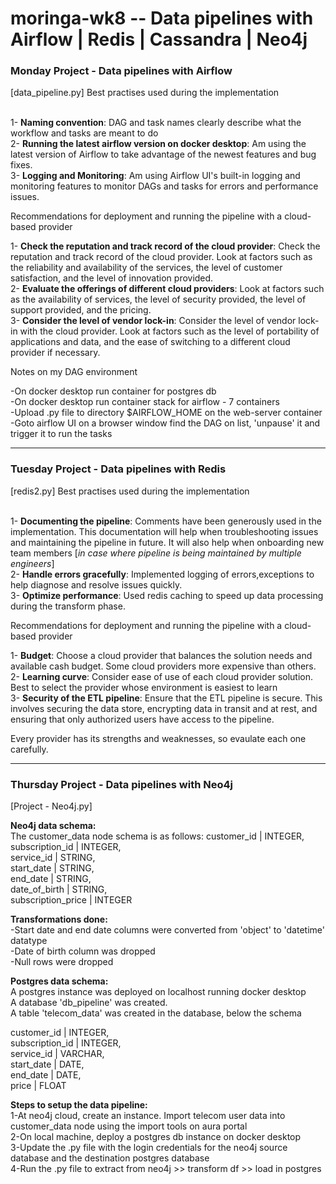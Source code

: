# moringa-wk8 -- Data pipelines with Airflow | Redis | Cassandra | Neo4j


<h3>Monday Project - Data pipelines with Airflow</h3> [data_pipeline.py]
Best practises used during the implementation

<br>1- <b>Naming convention</b>:
DAG and task names clearly describe what the workflow and tasks are meant to do
<br>2- <b>Running the latest airflow version on docker desktop</b>:
Am using the latest version of Airflow to take advantage of the newest features and bug fixes.
<br>3- <b>Logging and Monitoring</b>: 
Am using Airflow UI's built-in logging and monitoring features to monitor DAGs and tasks for errors and performance issues. 

Recommendations for deployment and running the pipeline with a cloud-based provider

1- <b>Check the reputation and track record of the cloud provider</b>: Check the reputation and track record of the cloud provider. Look at factors such as the reliability and availability of the services, the level of customer satisfaction, and the level of innovation provided.
<br>2- <b>Evaluate the offerings of different cloud providers</b>: Look at factors such as the availability of services, the level of security provided, the level of support provided, and the pricing.
<br>3- <b>Consider the level of vendor lock-in</b>: Consider the level of vendor lock-in with the cloud provider. Look at factors such as the level of portability of applications and data, and the ease of switching to a different cloud provider if necessary.

Notes on my DAG environment

-On docker desktop run container for postgres db
<br>-On docker desktop run container stack for airflow - 7 containers
<br>-Upload .py file to directory $AIRFLOW_HOME on the web-server container 
<br>-Goto airflow UI on a browser window find the DAG on list, 'unpause' it and trigger it to run the tasks

-------------------------------------------------------------------------------------------------------------------------------------------------------
<h3>Tuesday Project - Data pipelines with Redis</h3> [redis2.py]
Best practises used during the implementation

<br>1- <b>Documenting the pipeline</b>: 
Comments have been generously used in the implementation.
This documentation will help when troubleshooting issues and maintaining the pipeline in future. 
It will also help when onboarding new team members [<i>in case where pipeline is being maintained by multiple engineers</i>]
<br>2- <b>Handle errors gracefully</b>: 
Implemented logging of errors,exceptions to help diagnose and resolve issues quickly.
<br>3- <b>Optimize performance</b>: 
Used redis caching to speed up data processing during the transform phase.


Recommendations for deployment and running the pipeline with a cloud-based provider

1- <b>Budget</b>: 
Choose a cloud provider that balances the solution needs and available cash budget. Some cloud providers more expensive than others.
<br>2- <b>Learning curve</b>:
Consider ease of use of each cloud provider solution. Best to select the provider whose environment is easiest to learn 
<br>3- <b>Security of the ETL pipeline</b>:
Ensure that the ETL pipeline is secure. 
This involves securing the data store, encrypting data in transit and at rest, and ensuring that only authorized users have access to the pipeline.

Every provider has its strengths and weaknesses, so evaulate each one carefully.

------------------------------------------------------------------------------------------------------------------------------------------------------
<h3>Thursday Project - Data pipelines with Neo4j</h3> [Project - Neo4j.py]

<b>Neo4j data schema:</b>
<br>The customer_data node schema is as follows:
customer_id | INTEGER,
<br>subscription_id | INTEGER,
<br>service_id | STRING,
<br>start_date | STRING,
<br>end_date | STRING,
<br>date_of_birth | STRING,
<br>subscription_price | INTEGER

<b>Transformations done:</b>
<br>-Start date and end date columns were converted from 'object' to 'datetime' datatype
<br>-Date of birth column was dropped
<br>-Null rows were dropped

<b>Postgres data schema:</b>
<br>A postgres instance was deployed on localhost running docker desktop
<br>A database 'db_pipeline' was created.
<br>A table 'telecom_data' was created in the database, below the schema 

customer_id | INTEGER,
<br>subscription_id | INTEGER,
<br>service_id | VARCHAR,
<br>start_date | DATE,
<br>end_date | DATE,
<br>price | FLOAT

<b>Steps to setup the data pipeline:</b>
<br>1-At neo4j cloud, create an instance. Import telecom user data into customer_data node using the import tools on aura portal
<br>2-On local machine, deploy a postgres db instance on docker desktop
<br>3-Update the .py file with the login credentials for the neo4j source database and the destination postgres database
<br>4-Run the .py file to extract from neo4j >> transform df >> load in postgres 

